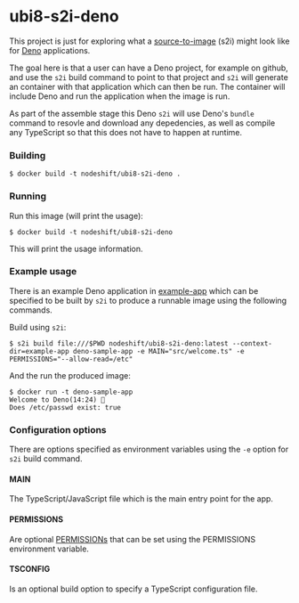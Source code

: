 # ubi8-s2i-deno
This project is just for exploring what a
[source-to-image](https://github.com/openshift/source-to-image) (s2i) might look
like for [Deno](https://deno.land/) applications.

The goal here is that a user can have a Deno project, for example on github,
and use the `s2i` build command to point to that project and `s2i` will generate
an container with that application which can then be run. The container will
include Deno and run the application when the image is run.

As part of the assemble stage this Deno `s2i` will use Deno's `bundle` command to
resovle and download any depedencies, as well as compile any TypeScript so that
this does not have to happen at runtime.

### Building
```console
$ docker build -t nodeshift/ubi8-s2i-deno .
```

### Running
Run this image (will print the usage):
```console
$ docker build -t nodeshift/ubi8-s2i-deno
```
This will print the usage information.

### Example usage
There is an example Deno application in [example-app](./example-app) which can
be specified to be built by `s2i` to produce a runnable image using the following
commands.

Build using `s2i`:
```console
$ s2i build file:///$PWD nodeshift/ubi8-s2i-deno:latest --context-dir=example-app deno-sample-app -e MAIN="src/welcome.ts" -e PERMISSIONS="--allow-read=/etc"
```
And the run the produced image:
```console
$ docker run -t deno-sample-app
Welcome to Deno(14:24) 🦕
Does /etc/passwd exist: true
```

### Configuration options
There are options specified as environment variables using the `-e` option for
`s2i` build command.

#### MAIN
The TypeScript/JavaScript file which is the main entry point for the app.

#### PERMISSIONS
Are optional [PERMISSIONs](https://deno.land/manual/getting_started/permissions) 
that can be set using the PERMISSIONS environment variable.

#### TSCONFIG
Is an optional build option to specify a TypeScript configuration file.

